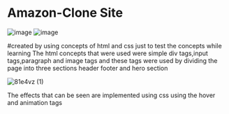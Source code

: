 # Amazon-Clone Site 

![image](https://github.com/HI-I-AM-MANIK/Amazon-Clone/assets/142866997/8d41060b-4398-4fb6-b6bc-e4980cbee3a6)
![image](https://github.com/HI-I-AM-MANIK/Amazon-Clone/assets/142866997/221d7dcb-d8de-47f1-b22d-d46b86abef3b)



#created by using concepts of html and css just to test the concepts while learning
 The html concepts that were used were simple div tags,input tags,paragraph and image tags and these tags were used by dividing the 
 page into three sections header footer and hero section
 
![81e4vz (1)](https://github.com/HI-I-AM-MANIK/Amazon-Clone/assets/142866997/e770e8b3-9bc8-4056-9324-6d051544cd74)

 


The effects that can be seen are implemented using css
using the hover and animation tags



